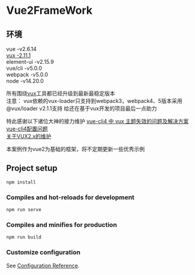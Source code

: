 # Vue2FrameWork
## 环境
vue -v2.6.14  
[vux -2.11.1](https://github.com/airyland/vux)  
element-ui -v2.15.9  
vue/cli -v5.0.0  
webpack -v5.0.0  
node -v14.20.0

所有围绕[vux](https://github.com/airyland/vux)工具都已经升级到最新最稳定版本  
注意：
vux依赖的vux-loader只支持到webpack3，webpack4、5版本采用@vux/loader v2.1.1支持
给还在基于vux开发的项目最后一点助力  

特此感谢以下诸位大神的接力维护
[vue-cli4 中 vux 主题失效的问题及解决方案](https://github.com/airyland/vux/issues/3806) 
[vue-cli4配置问题](https://github.com/airyland/vux/issues/3797)  
[关于VUX2.x的维护](https://github.com/airyland/vux/issues/3778)  

本案例作为vue2为基础的框架，将不定期更新一些优秀示例  

## Project setup
```
npm install
```

### Compiles and hot-reloads for development
```
npm run serve
```

### Compiles and minifies for production
```
npm run build
```

### Customize configuration
See [Configuration Reference](https://cli.vuejs.org/config/).
